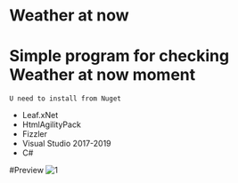 # Weather at now
# Simple program for checking Weather at now moment
 ` U need to install from Nuget `
- Leaf.xNet 
- HtmlAgilityPack
- Fizzler
- Visual Studio 2017-2019
- C#


#Preview
![1](https://user-images.githubusercontent.com/58879890/133970766-13ef3de0-869c-44dc-b8b9-b352fae0f307.PNG)
